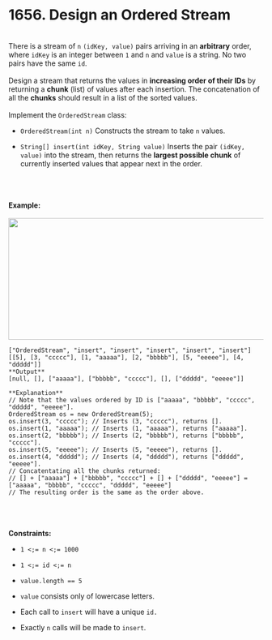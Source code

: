 # 1656. Design an Ordered Stream

<br />There is a stream of `n` `(idKey, value)` pairs arriving in an **arbitrary** order, where `idKey` is an integer between `1` and `n` and `value` is a string. No two pairs have the same `id`.<br />
<br />Design a stream that returns the values in **increasing order of their IDs** by returning a **chunk** (list) of values after each insertion. The concatenation of all the **chunks** should result in a list of the sorted values.<br />
<br />Implement the `OrderedStream` class:<br />

* `OrderedStream(int n)` Constructs the stream to take `n` values.

* `String[] insert(int idKey, String value)` Inserts the pair `(idKey, value)` into the stream, then returns the **largest possible chunk** of currently inserted values that appear next in the order.


<br /> <br />
<br />**Example:**<br />
<br />**<img alt="" src="https://assets.leetcode.com/uploads/2020/11/10/q1.gif" style="width:682px;height:240px"/>**<br />
```**Input**
["OrderedStream", "insert", "insert", "insert", "insert", "insert"]
[[5], [3, "ccccc"], [1, "aaaaa"], [2, "bbbbb"], [5, "eeeee"], [4, "ddddd"]]
**Output**
[null, [], ["aaaaa"], ["bbbbb", "ccccc"], [], ["ddddd", "eeeee"]]

**Explanation**
// Note that the values ordered by ID is ["aaaaa", "bbbbb", "ccccc", "ddddd", "eeeee"].
OrderedStream os = new OrderedStream(5);
os.insert(3, "ccccc"); // Inserts (3, "ccccc"), returns [].
os.insert(1, "aaaaa"); // Inserts (1, "aaaaa"), returns ["aaaaa"].
os.insert(2, "bbbbb"); // Inserts (2, "bbbbb"), returns ["bbbbb", "ccccc"].
os.insert(5, "eeeee"); // Inserts (5, "eeeee"), returns [].
os.insert(4, "ddddd"); // Inserts (4, "ddddd"), returns ["ddddd", "eeeee"].
// Concatentating all the chunks returned:
// [] + ["aaaaa"] + ["bbbbb", "ccccc"] + [] + ["ddddd", "eeeee"] = ["aaaaa", "bbbbb", "ccccc", "ddddd", "eeeee"]
// The resulting order is the same as the order above.
```
<br /> <br />
<br />**Constraints:**<br />

* `1 <;= n <;= 1000`

* `1 <;= id <;= n`

* `value.length == 5`

* `value` consists only of lowercase letters.

* Each call to `insert` will have a unique `id.`

* Exactly `n` calls will be made to `insert`.